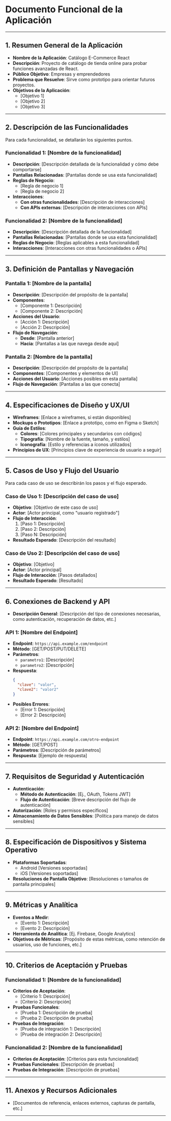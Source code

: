 # Documento Funcional de la Aplicación

---

## 1. Resumen General de la Aplicación
   - **Nombre de la Aplicación**: Catálogo E-Commerce React
   - **Descripción**: Proyecto de catálogo de tienda online para probar funciones avanzadas de React.
   - **Público Objetivo**: Empresas y emprendedores
   - **Problema que Resuelve**: Sirve como prototipo para orientar futuros proyectos.
   - **Objetivos de la Aplicación**:
     - [Objetivo 1]
     - [Objetivo 2]
     - [Objetivo 3]

---

## 2. Descripción de las Funcionalidades
Para cada funcionalidad, se detallarán los siguientes puntos.

### Funcionalidad 1: [Nombre de la funcionalidad]
   - **Descripción**: [Descripción detallada de la funcionalidad y cómo debe comportarse]
   - **Pantallas Relacionadas**: [Pantallas donde se usa esta funcionalidad]
   - **Reglas de Negocio**: 
     - [Regla de negocio 1]
     - [Regla de negocio 2]
   - **Interacciones**:
     - **Con otras funcionalidades**: [Descripción de interacciones]
     - **Con APIs externas**: [Descripción de interacciones con APIs]

### Funcionalidad 2: [Nombre de la funcionalidad]
   - **Descripción**: [Descripción detallada de la funcionalidad]
   - **Pantallas Relacionadas**: [Pantallas donde se usa esta funcionalidad]
   - **Reglas de Negocio**: [Reglas aplicables a esta funcionalidad]
   - **Interacciones**: [Interacciones con otras funcionalidades o APIs]

---

## 3. Definición de Pantallas y Navegación

### Pantalla 1: [Nombre de la pantalla]
   - **Descripción**: [Descripción del propósito de la pantalla]
   - **Componentes**:
     - [Componente 1: Descripción]
     - [Componente 2: Descripción]
   - **Acciones del Usuario**:
     - [Acción 1: Descripción]
     - [Acción 2: Descripción]
   - **Flujo de Navegación**:
     - **Desde**: [Pantalla anterior]
     - **Hacia**: [Pantallas a las que navega desde aquí]

### Pantalla 2: [Nombre de la pantalla]
   - **Descripción**: [Descripción del propósito de la pantalla]
   - **Componentes**: [Componentes y elementos de UI]
   - **Acciones del Usuario**: [Acciones posibles en esta pantalla]
   - **Flujo de Navegación**: [Pantallas a las que conecta]

---

## 4. Especificaciones de Diseño y UX/UI
   - **Wireframes**: [Enlace a wireframes, si están disponibles]
   - **Mockups o Prototipos**: [Enlace a prototipo, como en Figma o Sketch]
   - **Guía de Estilos**:
     - **Colores**: [Colores principales y secundarios con códigos]
     - **Tipografía**: [Nombre de la fuente, tamaño, y estilos]
     - **Iconografía**: [Estilo y referencias a íconos utilizados]
   - **Principios de UX**: [Principios clave de experiencia de usuario a seguir]

---

## 5. Casos de Uso y Flujo del Usuario
Para cada caso de uso se describirán los pasos y el flujo esperado.

### Caso de Uso 1: [Descripción del caso de uso]
   - **Objetivo**: [Objetivo de este caso de uso]
   - **Actor**: [Actor principal, como "usuario registrado"]
   - **Flujo de Interacción**:
     1. [Paso 1: Descripción]
     2. [Paso 2: Descripción]
     3. [Paso N: Descripción]
   - **Resultado Esperado**: [Descripción del resultado]

### Caso de Uso 2: [Descripción del caso de uso]
   - **Objetivo**: [Objetivo]
   - **Actor**: [Actor principal]
   - **Flujo de Interacción**: [Pasos detallados]
   - **Resultado Esperado**: [Resultado]

---

## 6. Conexiones de Backend y API
   - **Descripción General**: [Descripción del tipo de conexiones necesarias, como autenticación, recuperación de datos, etc.]
   
### API 1: [Nombre del Endpoint]
   - **Endpoint**: `https://api.example.com/endpoint`
   - **Método**: [GET/POST/PUT/DELETE]
   - **Parámetros**: 
     - `parametro1`: [Descripción]
     - `parametro2`: [Descripción]
   - **Respuesta**:
     ```json
     {
       "clave": "valor",
       "clave2": "valor2"
     }
     ```
   - **Posibles Errores**:
     - [Error 1: Descripción]
     - [Error 2: Descripción]

### API 2: [Nombre del Endpoint]
   - **Endpoint**: `https://api.example.com/otro-endpoint`
   - **Método**: [GET/POST]
   - **Parámetros**: [Descripción de parámetros]
   - **Respuesta**: [Ejemplo de respuesta]

---

## 7. Requisitos de Seguridad y Autenticación
   - **Autenticación**:
     - **Método de Autenticación**: [Ej., OAuth, Tokens JWT]
     - **Flujo de Autenticación**: [Breve descripción del flujo de autenticación]
   - **Autorización**: [Roles y permisos específicos]
   - **Almacenamiento de Datos Sensibles**: [Política para manejo de datos sensibles]

---

## 8. Especificación de Dispositivos y Sistema Operativo
   - **Plataformas Soportadas**: 
     - Android [Versiones soportadas]
     - iOS [Versiones soportadas]
   - **Resoluciones de Pantalla Objetivo**: [Resoluciones o tamaños de pantalla principales]

---

## 9. Métricas y Analítica
   - **Eventos a Medir**:
     - [Evento 1: Descripción]
     - [Evento 2: Descripción]
   - **Herramienta de Analítica**: [Ej. Firebase, Google Analytics]
   - **Objetivos de Métricas**: [Propósito de estas métricas, como retención de usuarios, uso de funciones, etc.]

---

## 10. Criterios de Aceptación y Pruebas

### Funcionalidad 1: [Nombre de la funcionalidad]
   - **Criterios de Aceptación**:
     - [Criterio 1: Descripción]
     - [Criterio 2: Descripción]
   - **Pruebas Funcionales**:
     - [Prueba 1: Descripción de prueba]
     - [Prueba 2: Descripción de prueba]
   - **Pruebas de Integración**:
     - [Prueba de integración 1: Descripción]
     - [Prueba de integración 2: Descripción]

### Funcionalidad 2: [Nombre de la funcionalidad]
   - **Criterios de Aceptación**: [Criterios para esta funcionalidad]
   - **Pruebas Funcionales**: [Descripción de pruebas]
   - **Pruebas de Integración**: [Descripción de pruebas]

---

## 11. Anexos y Recursos Adicionales
   - [Documentos de referencia, enlaces externos, capturas de pantalla, etc.]

---

